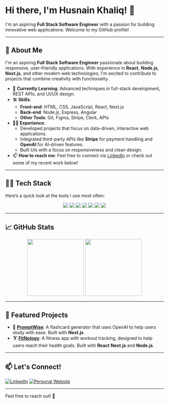 # Hi there, I'm Husnain Khaliq! 👋

I'm an aspiring **Full Stack Software Engineer** with a passion for building innovative web applications. Welcome to my GitHub profile!


---

## 🚀 About Me

I'm an aspiring **Full Stack Software Engineer** passionate about building responsive, user-friendly applications. With experience in **React**, **Node.js**, **Next.js**, and other modern web technologies, I'm excited to contribute to projects that combine creativity with functionality.

- 🌱 **Currently Learning**: Advanced techniques in full-stack development, REST APIs, and UI/UX design.
- 🛠️ **Skills**: 
  - **Front-end**: HTML, CSS, JavaScript, React, Next.js
  - **Back-end**: Node.js, Express, Angular
  - **Other Tools**: Git, Figma, Stripe, Clerk, APIs 
- 👨‍💻 **Experience**: 
  - Developed projects that focus on data-driven, interactive web applications.
  - Integrated third-party APIs like **Stripe** for payment handling and **OpenAI** for AI-driven features.
  - Built UIs with a focus on responsiveness and clean design.
- 📫 **How to reach me**: Feel free to connect via [LinkedIn](https://www.linkedin.com/in/husnain-khaliq-5414b9277) or check out some of my recent work below!
  
---

## 🧑‍💻 Tech Stack

Here’s a quick look at the tools I use most often:

<div align="center">
  <img src="https://img.shields.io/badge/JavaScript-F7DF1E?style=for-the-badge&logo=javascript&logoColor=black" />
  <img src="https://img.shields.io/badge/React-61DAFB?style=for-the-badge&logo=react&logoColor=black" />
  <img src="https://img.shields.io/badge/Node.js-339933?style=for-the-badge&logo=node-dot-js&logoColor=white" />
  <img src="https://img.shields.io/badge/Next.js-000000?style=for-the-badge&logo=next-dot-js&logoColor=white" />
  <img src="https://img.shields.io/badge/HTML5-E34F26?style=for-the-badge&logo=html5&logoColor=white" />
  <img src="https://img.shields.io/badge/CSS3-1572B6?style=for-the-badge&logo=css3&logoColor=white" />
  <img src="https://img.shields.io/badge/Stripe-008CDD?style=for-the-badge&logo=stripe&logoColor=white" />
</div>

---

## 📈 GitHub Stats

<div align="center">
  <img height="180em" src="https://github-readme-stats.vercel.app/api?username=yourusername&show_icons=true&theme=radical" />
  <img height="180em" src="https://github-readme-stats.vercel.app/api/top-langs/?username=yourusername&layout=compact&theme=radical" />
</div>

---

## 🌟 Featured Projects

- 🚀 **[PromptWise](https://promptwise-first.vercel.app)**: A flashcard generator that uses OpenAI to help users study with ease. Built with **Next.js**.
- 🏋️ **[FitNology](https://fitnologyy.vercel.app)**: A fitness app with workout tracking, designed to help users reach their health goals. Built with **React** **Next.js** and **Node.js**.

---

## 📫 Let's Connect!

[![LinkedIn](https://img.shields.io/badge/-LinkedIn-blue?style=for-the-badge&logo=linkedin&logoColor=white)](https://www.linkedin.com/in/husnain-khaliq-5414b9277)
[![Personal Website](https://img.shields.io/badge/-Website-red?style=for-the-badge&logo=google-chrome&logoColor=white)](https://husnain-landingpage.vercel.app)

---

Feel free to reach out! 🚀
